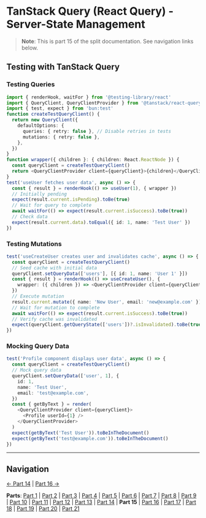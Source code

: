 # TanStack Query (React Query) - Server-State Management

> **Note**: This is part 15 of the split documentation. See navigation links below.

## Testing with TanStack Query

### Testing Queries

```typescript
import { renderHook, waitFor } from '@testing-library/react'
import { QueryClient, QueryClientProvider } from '@tanstack/react-query'
import { test, expect } from 'bun:test'
function createTestQueryClient() {
  return new QueryClient({
    defaultOptions: {
      queries: { retry: false }, // Disable retries in tests
      mutations: { retry: false },
    },
  })
}
function wrapper({ children }: { children: React.ReactNode }) {
  const queryClient = createTestQueryClient()
  return <QueryClientProvider client={queryClient}>{children}</QueryClientProvider>
}
test('useUser fetches user data', async () => {
  const { result } = renderHook(() => useUser(1), { wrapper })
  // Initially pending
  expect(result.current.isPending).toBe(true)
  // Wait for query to complete
  await waitFor(() => expect(result.current.isSuccess).toBe(true))
  // Check data
  expect(result.current.data).toEqual({ id: 1, name: 'Test User' })
})
```

### Testing Mutations

```typescript
test('useCreateUser creates user and invalidates cache', async () => {
  const queryClient = createTestQueryClient()
  // Seed cache with initial data
  queryClient.setQueryData(['users'], [{ id: 1, name: 'User 1' }])
  const { result } = renderHook(() => useCreateUser(), {
    wrapper: ({ children }) => <QueryClientProvider client={queryClient}>{children}</QueryClientProvider>,
  })
  // Execute mutation
  result.current.mutate({ name: 'New User', email: 'new@example.com' })
  // Wait for mutation to complete
  await waitFor(() => expect(result.current.isSuccess).toBe(true))
  // Verify cache was invalidated
  expect(queryClient.getQueryState(['users'])?.isInvalidated).toBe(true)
})
```

### Mocking Query Data

```typescript
test('Profile component displays user data', async () => {
  const queryClient = createTestQueryClient()
  // Mock query data
  queryClient.setQueryData(['user', 1], {
    id: 1,
    name: 'Test User',
    email: 'test@example.com',
  })
  const { getByText } = render(
    <QueryClientProvider client={queryClient}>
      <Profile userId={1} />
    </QueryClientProvider>
  )
  expect(getByText('Test User')).toBeInTheDocument()
  expect(getByText('test@example.com')).toBeInTheDocument()
})
```

---

## Navigation

[← Part 14](./14-advanced-patterns.md) | [Part 16 →](./16-best-practices.md)

**Parts**: [Part 1](./01-start.md) | [Part 2](./02-overview.md) | [Part 3](./03-why-tanstack-query-for-omnera.md) | [Part 4](./04-installation.md) | [Part 5](./05-basic-setup.md) | [Part 6](./06-core-concepts.md) | [Part 7](./07-usequery-hook.md) | [Part 8](./08-integration-with-effectts.md) | [Part 9](./09-usemutation-hook.md) | [Part 10](./10-usequeries-hook.md) | [Part 11](./11-useinfinitequery-hook.md) | [Part 12](./12-server-side-rendering-ssr-with-hono.md) | [Part 13](./13-integration-with-better-auth.md) | [Part 14](./14-advanced-patterns.md) | **Part 15** | [Part 16](./16-best-practices.md) | [Part 17](./17-common-pitfalls-to-avoid.md) | [Part 18](./18-performance-optimization.md) | [Part 19](./19-devtools.md) | [Part 20](./20-summary.md) | [Part 21](./21-references.md)
